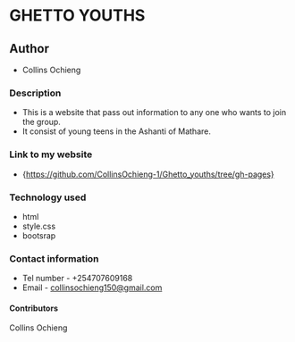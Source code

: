 # GHETTO YOUTHS

## Author
* Collins Ochieng

### Description
* This is a website that pass out information to any one who wants to join the group.
* It consist of young teens in the Ashanti of Mathare.

### Link to my website
* {https://github.com/CollinsOchieng-1/Ghetto_youths/tree/gh-pages}

### Technology used
* html
* style.css
* bootsrap

### Contact information
* Tel number - +254707609168
* Email - collinsochieng150@gmail.com

#### Contributors
Collins Ochieng

